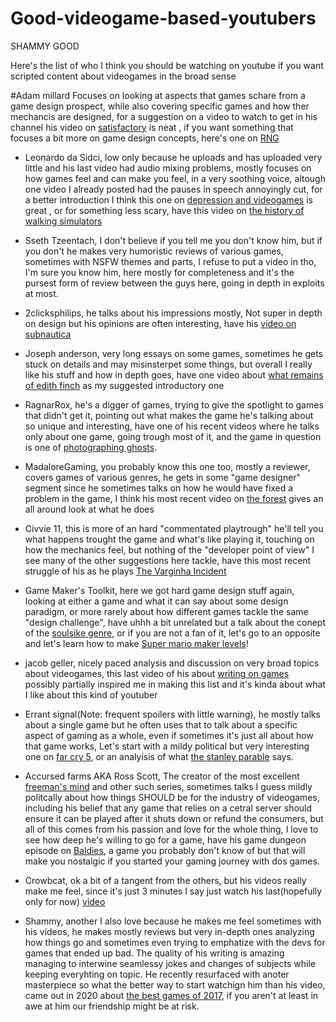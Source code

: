 # Good-videogame-based-youtubers
SHAMMY GOOD

Here's the list of who I think you should be watching on youtube if you want scripted content about videogames in the broad sense

#Adam millard
Focuses on looking at aspects that games schare from a game design prospect, while also covering specific games and how ther mechancis are designed, for a suggestion on a video to watch to get in his channel his video on [satisfactory](https://youtu.be/pO9HPW5uqBg) is neat , if you want something that focuses a bit more on game design concepts, here's one on [RNG](https://youtu.be/F5XM2DmUdmw)

- Leonardo da Sidci, low only because he uploads and has uploaded very little and his last video had audio mixing problems, mostly focuses on how games feel and can make you feel, in a very soothing voice, altough one video I already posted had the pauses in speech annoyingly cut, for a better introduction I think this one on [depression and videogames](https://youtu.be/pIvcys_IPcQ) is great , or for something less scary, have this video on [the history of walking simulators](https://youtu.be/wl2zgLrfbTQ)

- Sseth Tzeentach, I don't believe if you tell me you don't know him, but if you don't he makes very humoristic reviews of various games, sometimes with NSFW themes and parts, I refuse to put a video in tho, I'm sure you know him, here mostly for completeness and it's the pursest form of review between the guys here, going in depth in exploits at most.

- 2clicksphilips, he talks about his impressions mostly, Not super in depth on design but his opinions are often interesting, have his [video on subnautica](https://youtu.be/-KJ9nJojIjA)

- Joseph anderson, very long essays on some games, sometimes he gets stuck on details and may misinsterpet some things, but overall I really like his stuff and how in depth goes, have one video about [what remains of edith finch](https://youtu.be/6bMn4CoyUkM) as my suggested introductory one

- RagnarRox, he's a digger of games, trying to give the spotlight to games that didn't get it, pointing out what makes the game he's talking about so unique and interesting, have one of his recent videos where he talks only about one game, going trough most of it, and the game in question is one of [photographing ghosts](https://youtu.be/_1A1br1FYrA).

- MadaloreGaming, you probably know this one too, mostly a reviewer, covers games of various genres, he gets in some "game designer" segment since he sometimes talks on how he would have fixed a problem in the game, I think his most recent video on [the forest](https://youtu.be/YZb1dBMGN4k) gives an all around look at what he does 

- Civvie  11, this is more of an hard "commentated playtrough" he'll tell you what happens trought the game and what's like playing it, touching on how the mechanics feel, but nothing of the "developer point of view" I see many of the other suggestions here tackle, have this  most recent struggle of his as he plays [The Varginha Incident](https://youtu.be/YU0AWYGAeKI)

- Game Maker's Toolkit, here we got hard game design stuff again, looking at either a game and what it can say about some design paradigm, or more rarely about how different games tackle the same "design challenge", have uhhh a bit unrelated but a talk about the conept of the [soulsike genre](https://youtu.be/Lx7BWayWu08), or if you are not a fan of it, let's go to an opposite and let's learn how to make [Super mario maker levels](https://youtu.be/Vwj3On5o58U)!

- jacob geller, nicely paced analysis and discussion on very broad topics about videogames, this last video of his about [writing on games](https://youtu.be/Vr6pA15xuFc
) possibly partially inspired me in making this list and it's kinda about what I like about this kind of youtuber

- Errant signal(Note: frequent spoilers with little warning), he mostly talks about a single game but he often uses that to talk about a specific aspect of gaming as a whole, even if sometimes it's just all about how that game works, Let's start with a mildy political but very interesting one on [far cry 5](https://youtu.be/5EPqF_o4mCs), or an analyisis of what [the stanley parable](https://youtu.be/kiCLKmEAa1I) says.

- Accursed farms AKA Ross Scott, The creator of the most excellent [freeman's mind](https://www.youtube.com/watch?v=5SQhfkpX9bc&list=PL6PNZBb6b9LvDWpI-5CPYUxG1Rnm-vr9V) and other such series, sometimes talks I guess mildly politcally about how things SHOULD be for the industry of videogames, including his belief that any game that relies on a cetral server should ensure it can be played after it shuts down or refund the consumers, but all of this comes from his passion and love for the whole thing, I love to see how deep he's willing to go for a game, have his game dungeon episode on [Baldies](https://youtu.be/nKK9r2Ct0D8), a game you probably don't know of but that will make you nostalgic if you started your gaming journey with dos games.

- Crowbcat, ok a bit of a tangent from the others, but his videos really make me feel, since it's just 3 minutes I say just watch his last(hopefully only for now) [video](https://youtu.be/3Q0nZDMOJ2I)

- Shammy, another I also love because he makes me feel sometimes with his videos, he makes mostly reviews but very in-depth ones analyzing how things go and sometimes even trying to emphatize with the devs for games that ended up bad. The quality of his writing is amazing managing to interwine seamlessy jokes and changes of subjects while keeping everyhting on topic. He recently resurfaced with anoter masterpiece so what the better way to start watchign him than his video, came out in 2020 about [the best games of 2017](https://youtu.be/5ebIizhEgxg), if you aren't at least in awe at him our friendship might be at risk.
